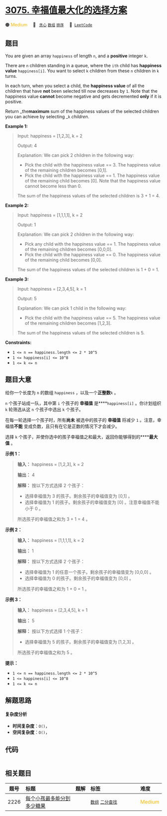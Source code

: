 # [3075. 幸福值最大化的选择方案](https://leetcode.com/problems/maximize-happiness-of-selected-children)

🟠 <font color=#ffb800>Medium</font>&emsp; 🔖&ensp; [`贪心`](/leetcode/outline/tag/greedy.md) [`数组`](/leetcode/outline/tag/array.md) [`排序`](/leetcode/outline/tag/sorting.md)&emsp; 🔗&ensp;[`LeetCode`](https://leetcode.com/problems/maximize-happiness-of-selected-children)


## 题目

You are given an array `happiness` of length `n`, and a **positive** integer
`k`.

There are `n` children standing in a queue, where the `ith` child has
**happiness value** `happiness[i]`. You want to select `k` children from these
`n` children in `k` turns.

In each turn, when you select a child, the **happiness value** of all the
children that have **not** been selected till now decreases by `1`. Note that
the happiness value **cannot** become negative and gets decremented **only**
if it is positive.

Return _the**maximum** sum of the happiness values of the selected children
you can achieve by selecting _`k` _children_.



**Example 1:**

> Input: happiness = [1,2,3], k = 2
> 
> Output: 4
> 
> Explanation: We can pick 2 children in the following way:
> - Pick the child with the happiness value == 3. The happiness value of the remaining children becomes [0,1].
> - Pick the child with the happiness value == 1. The happiness value of the remaining child becomes [0]. Note that the happiness value cannot become less than 0.
> 
> The sum of the happiness values of the selected children is 3 + 1 = 4.

**Example 2:**

> Input: happiness = [1,1,1,1], k = 2
> 
> Output: 1
> 
> Explanation: We can pick 2 children in the following way:
> - Pick any child with the happiness value == 1. The happiness value of the remaining children becomes [0,0,0].
> - Pick the child with the happiness value == 0. The happiness value of the remaining child becomes [0,0].
> 
> The sum of the happiness values of the selected children is 1 + 0 = 1.

**Example 3:**

> Input: happiness = [2,3,4,5], k = 1
> 
> Output: 5
> 
> Explanation: We can pick 1 child in the following way:
> - Pick the child with the happiness value == 5. The happiness value of the remaining children becomes [1,2,3].
> 
> The sum of the happiness values of the selected children is 5.

**Constraints:**

  * `1 <= n == happiness.length <= 2 * 10^5`
  * `1 <= happiness[i] <= 10^8`
  * `1 <= k <= n`


## 题目大意

给你一个长度为 `n` 的数组 `happiness` ，以及一个**正整数**`k` 。

`n` 个孩子站成一队，其中第 `i` 个孩子的 **幸福值** 是****`happiness[i]` 。你计划组织 `k` 轮筛选从这 `n`
个孩子中选出 `k` 个孩子。

在每一轮选择一个孩子时，所有**尚未** 被选中的孩子的 **幸福值** 将减少 `1` 。注意，幸福值**不能**
变成负数，且只有在它是正数的情况下才会减少。

选择 `k` 个孩子，并使你选中的孩子幸福值之和最大，返回你能够得到的******最大值** 。



**示例 1：**

> 
> 
> 
> 
> 
> **输入：** happiness = [1,2,3], k = 2
> 
> **输出：** 4
> 
> **解释：** 按以下方式选择 2 个孩子：
> - 选择幸福值为 3 的孩子。剩余孩子的幸福值变为 [0,1] 。
> - 选择幸福值为 1 的孩子。剩余孩子的幸福值变为 [0] 。注意幸福值不能小于 0 。
> 
> 所选孩子的幸福值之和为 3 + 1 = 4 。
> 
> 

**示例 2：**

> 
> 
> 
> 
> 
> **输入：** happiness = [1,1,1,1], k = 2
> 
> **输出：** 1
> 
> **解释：** 按以下方式选择 2 个孩子：
> - 选择幸福值为 1 的任意一个孩子。剩余孩子的幸福值变为 [0,0,0] 。
> - 选择幸福值为 0 的孩子。剩余孩子的幸福值变为 [0,0] 。
> 
> 所选孩子的幸福值之和为 1 + 0 = 1 。
> 
> 

**示例 3：**

> 
> 
> 
> 
> 
> **输入：** happiness = [2,3,4,5], k = 1
> 
> **输出：** 5
> 
> **解释：** 按以下方式选择 1 个孩子：
> - 选择幸福值为 5 的孩子。剩余孩子的幸福值变为 [1,2,3] 。
> 
> 所选孩子的幸福值之和为 5 。
> 
> 



**提示：**

  * `1 <= n == happiness.length <= 2 * 10^5`
  * `1 <= happiness[i] <= 10^8`
  * `1 <= k <= n`


## 解题思路

#### 复杂度分析

- **时间复杂度**：`O()`，
- **空间复杂度**：`O()`，

## 代码

```javascript

```

## 相关题目

<!-- prettier-ignore -->
| 题号 | 标题 | 题解 | 标签 | 难度 |
| :------: | :------ | :------: | :------ | :------ |
| 2226 | [每个小孩最多能分到多少糖果](https://leetcode.com/problems/maximum-candies-allocated-to-k-children) |  |  [`数组`](/leetcode/outline/tag/array.md) [`二分查找`](/leetcode/outline/tag/binary-search.md) | <font color=#ffb800>Medium</font> |

<style>
.blue {
    background-color: #096dd9;
    padding: 0.25rem 0.5rem;
    margin: 0;
    font-size: 0.85em;
    border-radius: 3px;
    color: white;
    font-weight: 500;
}
table th:first-of-type { width: 10%; }
table th:nth-of-type(2) { width: 35%; }
table th:nth-of-type(3) { width: 10%; }
table th:nth-of-type(4) { width: 35%; }
table th:nth-of-type(5) { width: 10%; }
</style>
